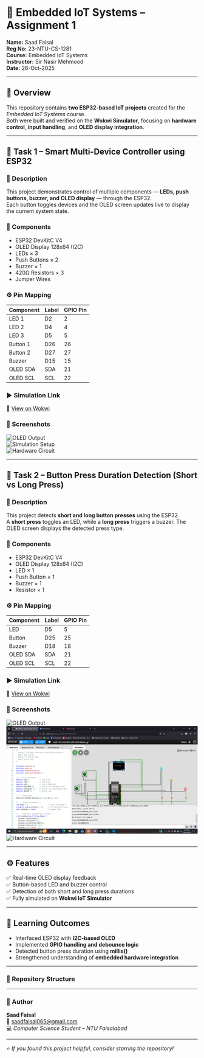 # 🧠 Embedded IoT Systems – Assignment 1

**Name:** Saad Faisal  
**Reg No:** 23-NTU-CS-1281  
**Course:** Embedded IoT Systems  
**Instructor:** Sir Nasir Mehmood  
**Date:** 26-Oct-2025  

---

## 🧭 Overview
This repository contains **two ESP32-based IoT projects** created for the *Embedded IoT Systems* course.  
Both were built and verified on the **Wokwi Simulator**, focusing on **hardware control**, **input handling**, and **OLED display integration**.

---

## 🔹 Task 1 – Smart Multi-Device Controller using ESP32

### 📘 Description
This project demonstrates control of multiple components — **LEDs, push buttons, buzzer, and OLED display** — through the ESP32.  
Each button toggles devices and the OLED screen updates live to display the current system state.

### 🧩 Components
- ESP32 DevKitC V4  
- OLED Display 128x64 (I2C)  
- LEDs × 3  
- Push Buttons × 2  
- Buzzer × 1  
- 420Ω Resistors × 3  
- Jumper Wires  

### ⚙️ Pin Mapping

| Component | Label | GPIO Pin |
|------------|--------|-----------|
| LED 1 | D2 | 2 |
| LED 2 | D4 | 4 |
| LED 3 | D5 | 5 |
| Button 1 | D26 | 26 |
| Button 2 | D27 | 27 |
| Buzzer | D15 | 15 |
| OLED SDA | SDA | 21 |
| OLED SCL | SCL | 22 |

### ▶️ Simulation Link
🔗 [View on Wokwi](https://wokwi.com/projects/445847070420105217)

### 📸 Screenshots
![OLED Output](LED_Mode_Controller_with_OLED_and_Buzzer/Screenshots/Task1_output.jpg)  
![Simulation Setup](LED_Mode_Controller_with_OLED_and_Buzzer/Screenshots/Task1_wokwi.png)  
![Hardware Circuit](LED_Mode_Controller_with_OLED_and_Buzzer/Screenshots/Task1_hardware.jpg)

---

## 🔹 Task 2 – Button Press Duration Detection (Short vs Long Press)

### 📘 Description
This project detects **short and long button presses** using the ESP32.  
A **short press** toggles an LED, while a **long press** triggers a buzzer. The OLED screen displays the detected press type.

### 🧩 Components
- ESP32 DevKitC V4  
- OLED Display 128x64 (I2C)  
- LED × 1  
- Push Button × 1  
- Buzzer × 1  
- Resistor × 1  

### ⚙️ Pin Mapping

| Component | Label | GPIO Pin |
|------------|--------|-----------|
| LED | D5 | 5 |
| Button | D25 | 25 |
| Buzzer | D18 | 18 |
| OLED SDA | SDA | 21 |
| OLED SCL | SCL | 22 |

### ▶️ Simulation Link
🔗 [View on Wokwi](https://wokwi.com/projects/445847363242323969)

### 📸 Screenshots
![OLED Output](Task2_Button_Press_Detection/Screenshots/Task2_output.jpg)  
![Simulation Setup](Task2_Button_Press_Detection/Screenshots/Task2_wokwi.png)  
![Hardware Circuit](Task2_Button_Press_Detection/Screenshots/Task2_hardware.jpg)

---

## ⚙️ Features
✅ Real-time OLED display feedback  
✅ Button-based LED and buzzer control  
✅ Detection of both short and long press durations  
✅ Fully simulated on **Wokwi IoT Simulator**  

---

## 🎯 Learning Outcomes
- Interfaced ESP32 with **I2C-based OLED**  
- Implemented **GPIO handling and debounce logic**  
- Detected button press duration using **millis()**  
- Strengthened understanding of **embedded hardware integration**

---

### 📁 Repository Structure

---

### 🧠 Author
**Saad Faisal**  
📧 [saadfaisal065@gmail.com](mailto:saadfaisal065@gmail.com)  
💻 *Computer Science Student – NTU Faisalabad*  

---

⭐ *If you found this project helpful, consider starring the repository!*
